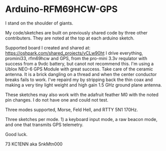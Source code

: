 # Arduino-RFM69HCW-GPS

I stand on the shoulder of giants.

My code/sketches are built on previously shared code by three other contributers.  They are noted at the top at each arduino sketch.

Supported board I created and shared at:  https://oshpark.com/shared_projects/vCLw90ht   I drive everything, promini33, rfm69hcw and GPS,  from the pro-mini 3.3v requlator with success from a 9vdc battery, but canot not recommend this.  I'm using a Ublox NEO-6 GPS Module with great success.  Take care of the ceramic antenna.  It is a brick dangling on a thread and when the center conductor breaks fails to work.  I've repaird my by stripping back the thin coax and making a very tiny light weight and high gain 1.5 GHz ground plane antenna.

These sketches may also work with the adafruit feather M0 with the noted pin changes.  I do not have one and could not test.

Three modes supported, Morse, Feld Hell, and RTTY 5N1 170Hz.

Three sketches per mode.  1) a keyboard input mode, a raw beacon mode, and one that transmits GPS telemetry.

Good luck.

73 KC1ENN aka SnkMtn000
